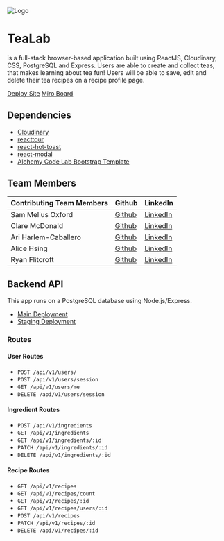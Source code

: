 ![Logo](https://res.cloudinary.com/tealab/image/upload/v1654017908/vector_assets/full_tea_set.png)

# TeaLab

<TeaLab /> is a full-stack browser-based application built using ReactJS, Cloudinary, CSS, PostgreSQL and Express. Users are able to create and collect teas, that makes learning about tea fun! Users will be able to save, edit and delete their tea recipes on a recipe profile page.

[Deploy Site](https://tea-lab.netlify.app/)
[Miro Board](https://miro.com/app/board/uXjVOy8UhI0=/?share_link_id=623813889366)

## Dependencies

- [Cloudinary](https://cloudinary.com/)
- [reacttour](https://github.com/elrumordelaluz/reactour)
- [react-hot-toast](https://react-hot-toast.com/)
- [react-modal](https://github.com/reactjs/react-modal)
- [Alchemy Code Lab Bootstrap Template](https://npm.io/package/@alchemycodelab/create-app)

## Team Members

| **Contributing Team Members** | **Github**                                        | **LinkedIn**                                                  |
| ----------------------------- | ------------------------------------------------- | ------------------------------------------------------------- |
| Sam Melius Oxford             | [Github](https://github.com/Sam-Melius)           | [LinkedIn](https://www.linkedin.com/in/sam-melius-oxford/)    |
| Clare McDonald                | [Github](https://github.com/ClareMcDonald)        | [LinkedIn](https://www.linkedin.com/in/clare-s-mcdonald/)     |
| Ari Harlem-Caballero          | [Github](https://github.com/ari-harlem-caballero) | [LinkedIn](https://www.linkedin.com/in/ari-harlem-caballero/) |
| Alice Hsing                   | [Github](https://github.com/alicehsing)           | [LinkedIn](https://www.linkedin.com/in/alice-hsing-94603315/) |
| Ryan Flitcroft                | [Github](https://github.com/ryanflitcroft)        | [LinkedIn](https://www.linkedin.com/in/ryanflitcroft/)        |

## Backend API

This app runs on a PostgreSQL database using Node.js/Express.

- [Main Deployment](https://tealab.herokuapp.com)
- [Staging Deployment](https://staged-tealab.herokuapp.com)

### Routes

#### User Routes

- `POST /api/v1/users/`
- `POST /api/v1/users/session`
- `GET /api/v1/users/me`
- `DELETE /api/v1/users/session`

#### Ingredient Routes

- `POST /api/v1/ingredients`
- `GET /api/v1/ingredients`
- `GET /api/v1/ingredients/:id`
- `PATCH /api/v1/ingredients/:id`
- `DELETE /api/v1/ingredients/:id`

#### Recipe Routes

- `GET /api/v1/recipes`
- `GET /api/v1/recipes/count`
- `GET /api/v1/recipes/:id`
- `GET /api/v1/recipes/users/:id`
- `POST /api/v1/recipes`
- `PATCH /api/v1/recipes/:id`
- `DELETE /api/v1/recipes/:id`
